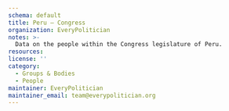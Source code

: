 ```yaml
---
schema: default
title: Peru — Congress
organization: EveryPolitician
notes: >-
  Data on the people within the Congress legislature of Peru.
resources:
license: ''
category:
  - Groups & Bodies
  - People
maintainer: EveryPolitician
maintainer_email: team@everypolitician.org
---
```

